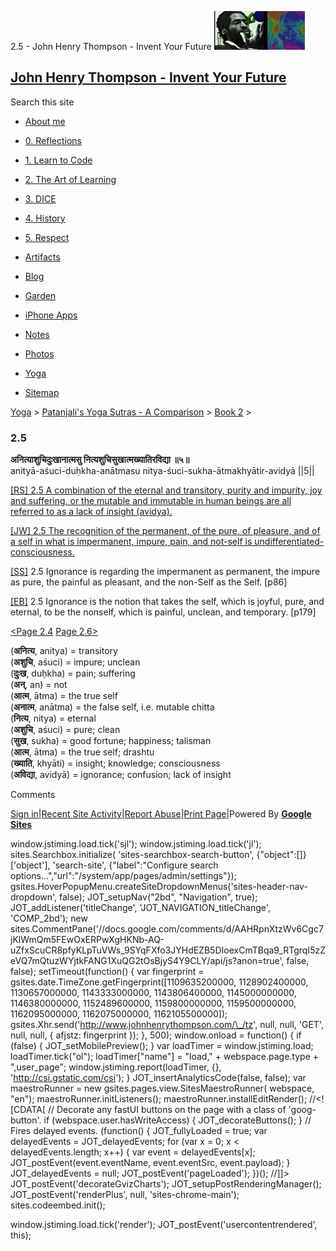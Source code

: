 2.5 - John Henry Thompson - Invent Your Future [![John Henry Thompson - Invent Your Future](../../../_/rsrc/1329567069254/config/customLogo.gif-revision=6.png)](../../../index.html)

[John Henry Thompson - Invent Your Future](../../../index.html)
---------------------------------------------------------------

Search this site

*   [About me](../../../home.html)
    
*   [0\. Reflections](../../../0-refections-on-learning.html)
    
*   [1\. Learn to Code](../../../learning-to-program.html)
    
*   [2\. The Art of Learning](../../../the-art-of-learning.html)
    
*   [3\. DICE](../../../3-dice.html)
    
*   [4\. History](../../../4-history.html)
    
*   [5\. Respect](../../../heros.html)
    
*   [Artifacts](../../../artifacts.html)
    
*   [Blog](../../../z-blog-1.html)
    
*   [Garden](../../../4-garden.html)
    
*   [iPhone Apps](../../../iphone-apps.html)
    
*   [Notes](../../../notes.html)
    
*   [Photos](../../../family.html)
    
*   [Yoga](../../../yoga.html)
    
*   [Sitemap](../../../system/app/pages/sitemap/hierarchy.html)
    

[Yoga](../../../yoga.html)‎ > ‎[Patanjali's Yoga Sutras - A Comparison](../../patanjani.html)‎ > ‎[Book 2](../book-2.html)‎ > ‎

### 2.5

**अनित्याशुचिदुःखानात्मसु नित्यशुचिसुखात्मख्यातिरविद्या ॥५॥**  
anityā-aśuci-duḥkha-anātmasu nitya-śuci-sukha-ātmakhyātir-avidyā ||5||  
  
  
[\[RS\] 2.5 A combination of the eternal and transitory, purity and impurity, joy and suffering, or the mutable and immutable in human beings are all referred to as a lack of insight (avidya).](http://www.ashtangayoga.info/philosophy/yoga-sutra-patanjali/chapter-2/item/anitya-ashuchi-duhkha-anatmasu-nitya-shuchi/)  
  
[\[JW\] 2.5 The recognition of the permanent, of the pure, of pleasure, and of a self in what is impermanent, impure, pain, and not-self is undifferentiated-consciousness.](http://books.google.com/books?id=YzFImjtOxUwC&pg=PA110&ci=162%2C667%2C731%2C73&source=bookclip)  
  
[\[SS\]](http://www.amazon.com/Yoga-Sutras-Patanjali-Commentary-Satchidananda/dp/0932040381) 2.5 Ignorance is regarding the impermanent as permanent, the impure as pure, the painful as pleasant, and the non-Self as the Self. \[p86\]  
  
[\[EB\]](http://www.amazon.com/Yoga-Sutras-Patanjali-Translation-Commentary/dp/0865477361/ref=sr_1_1?ie=UTF8&s=books&qid=1250508322&sr=1-1) 2.5 Ignorance is the notion that takes the self, which is joyful, pure, and eternal, to be the nonself, which is painful, unclean, and temporary. \[p179\]  
  
[<Page 2.4](24.html)  [Page 2.6>](26.html)  
  
  

(**अनित्य**, anitya) = transitory  
(**अशुचि**, aśuci) = impure; unclean  
(**दुःख**, duḥkha) = pain; suffering  
(**अन्**, an) = not  
(**आत्म**, ātma) = the true self  
(**अनात्म**, anātma) = the false self, i.e. mutable chitta  
(**नित्य**, nitya) = eternal  
(**अशुचि**, aśuci) = pure; clean  
(**सुख**, sukha) = good fortune; happiness; talisman  
(**आत्म**, ātma) = the true self; drashtu  
(**ख्याति**, khyāti) = insight; knowledge; consciousness  
(**अविद्या**, avidyā) = ignorance; confusion; lack of insight

Comments

[Sign in](https://accounts.google.com/ServiceLogin?continue=http://sites.google.com/a/johnhenrythompson.com/jht/yoga/patanjani/book-2/25&service=jotspot)|[Recent Site Activity](../../../system/app/pages/recentChanges.html)|[Report Abuse](http://sites.google.com/a/johnhenrythompson.com/jht/system/app/pages/reportAbuse)|[Print Page](javascript:;)|Powered By **[Google Sites](http://sites.google.com/site)**

window.jstiming.load.tick('sjl'); window.jstiming.load.tick('jl'); sites.Searchbox.initialize( 'sites-searchbox-search-button', {"object":\[\]}\['object'\], 'search-site', {"label":"Configure search options...","url":"/system/app/pages/admin/settings"}); gsites.HoverPopupMenu.createSiteDropdownMenus('sites-header-nav-dropdown', false); JOT\_setupNav("2bd", "Navigation", true); JOT\_addListener('titleChange', 'JOT\_NAVIGATION\_titleChange', 'COMP\_2bd'); new sites.CommentPane('//docs.google.com/comments/d/AAHRpnXtzWv6Cgc7jKlWmQm5FEwOxERPwXgHKNb-AQ-uZfxScuCR8pfyKLpTuVWs\_9SYqFXfo3JYHdEZB5DIoexCmTBqa9\_RTgrqI5zZeVQ7mQtuzWYjtkFANG1XuQG2tOsBjyS4Y9CLY/api/js?anon=true', false, false); setTimeout(function() { var fingerprint = gsites.date.TimeZone.getFingerprint(\[1109635200000, 1128902400000, 1130657000000, 1143333000000, 1143806400000, 1145000000000, 1146380000000, 1152489600000, 1159800000000, 1159500000000, 1162095000000, 1162075000000, 1162105500000\]); gsites.Xhr.send('http://www.johnhenrythompson.com/\_/tz', null, null, 'GET', null, null, { afjstz: fingerprint }); }, 500); window.onload = function() { if (false) { JOT\_setMobilePreview(); } var loadTimer = window.jstiming.load; loadTimer.tick("ol"); loadTimer\["name"\] = "load," + webspace.page.type + ",user\_page"; window.jstiming.report(loadTimer, {}, 'http://csi.gstatic.com/csi'); } JOT\_insertAnalyticsCode(false, false); var maestroRunner = new gsites.pages.view.SitesMaestroRunner( webspace, "en"); maestroRunner.initListeners(); maestroRunner.installEditRender(); //<!\[CDATA\[ // Decorate any fastUI buttons on the page with a class of 'goog-button'. if (webspace.user.hasWriteAccess) { JOT\_decorateButtons(); } // Fires delayed events. (function() { JOT\_fullyLoaded = true; var delayedEvents = JOT\_delayedEvents; for (var x = 0; x < delayedEvents.length; x++) { var event = delayedEvents\[x\]; JOT\_postEvent(event.eventName, event.eventSrc, event.payload); } JOT\_delayedEvents = null; JOT\_postEvent('pageLoaded'); })(); //\]\]> JOT\_postEvent('decorateGvizCharts'); JOT\_setupPostRenderingManager(); JOT\_postEvent('renderPlus', null, 'sites-chrome-main'); sites.codeembed.init();

window.jstiming.load.tick('render'); JOT\_postEvent('usercontentrendered', this);